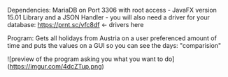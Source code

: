Dependencies: MariaDB on Port 3306 with root access - JavaFX version 15.01 Library and a JSON Handler - you will also need a driver for your database: https://prnt.sc/vfc8df <- drivers here

Program:
Gets all holidays from Austria on a user preferenced amount of time and puts the values on a GUI so you can see the days: "comparision"


![preview of the program asking you what you want to do] (https://imgur.com/4dcZTup.png)
